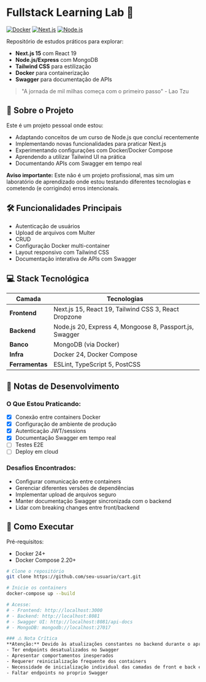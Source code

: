 # Fullstack Learning Lab 🚀

[![Docker](https://img.shields.io/badge/Docker-✓-blue?logo=docker)](https://www.docker.com/)
[![Next.js](https://img.shields.io/badge/Next.js-15.1.7-black?logo=vercel)](https://nextjs.org/)
[![Node.js](https://img.shields.io/badge/Node.js-20-339933?logo=nodedotjs)](https://nodejs.org/)

Repositório de estudos práticos para explorar:

- **Next.js 15** com React 19
- **Node.js/Express** com MongoDB
- **Tailwind CSS** para estilização
- **Docker** para containerização
- **Swagger** para documentação de APIs

> "A jornada de mil milhas começa com o primeiro passo" - Lao Tzu

## 📌 Sobre o Projeto

Este é um projeto pessoal onde estou:

- Adaptando conceitos de um curso de Node.js que concluí recentemente
- Implementando novas funcionalidades para praticar Next.js
- Experimentando configurações com Docker/Docker Compose
- Aprendendo a utilizar Tailwind UI na prática
- Documentando APIs com Swagger em tempo real

**Aviso importante:** Este não é um projeto profissional, mas sim um laboratório de aprendizado onde estou testando diferentes tecnologias e cometendo (e corrigindo) erros intencionais.

## 🛠 Funcionalidades Principais

- Autenticação de usuários
- Upload de arquivos com Multer
- CRUD
- Configuração Docker multi-container
- Layout responsivo com Tailwind CSS
- Documentação interativa de APIs com Swagger

## 💻 Stack Tecnológica

| Camada          | Tecnologias                                                                 |
|-----------------|-----------------------------------------------------------------------------|
| **Frontend**    | Next.js 15, React 19, Tailwind CSS 3, React Dropzone                        |
| **Backend**     | Node.js 20, Express 4, Mongoose 8, Passport.js, Swagger                     |
| **Banco**       | MongoDB (via Docker)                                                        |
| **Infra**       | Docker 24, Docker Compose                                                   |
| **Ferramentas** | ESLint, TypeScript 5, PostCSS                                               |

## 📝 Notas de Desenvolvimento

### O Que Estou Praticando:
- [x] Conexão entre containers Docker
- [x] Configuração de ambiente de produção
- [x] Autenticação JWT/sessions
- [x] Documentação Swagger em tempo real
- [ ] Testes E2E
- [ ] Deploy em cloud

### Desafios Encontrados:
- Configurar comunicação entre containers
- Gerenciar diferentes versões de dependências
- Implementar upload de arquivos seguro
- Manter documentação Swagger sincronizada com o backend
- Lidar com breaking changes entre front/backend

## 🚀 Como Executar

Pré-requisitos:
- Docker 24+
- Docker Compose 2.20+

```bash
# Clone o repositório
git clone https://github.com/seu-usuario/cart.git

# Inicie os containers
docker-compose up --build

# Acesse:
# - Frontend: http://localhost:3000
# - Backend: http://localhost:8081
# - Swagger UI: http://localhost:8081/api-docs
# - MongoDB: mongodb://localhost:27017

### ⚠️ Nota Crítica
**Atenção:** Devido às atualizações constantes no backend durante o aprendizado, o frontend pode:
- Ter endpoints desatualizados no Swagger
- Apresentar comportamentos inesperados
- Requerer reinicialização frequente dos containers
- Necessidade de inicialização individual das camadas de front e back end
- Faltar endpoints no proprio Swagger